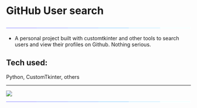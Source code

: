 # GitHub User search

<img src="https://github.com/gauravpatil97886/gauravpatil97886/blob/main/gaurav_gif/Line.gif"/>

- A personal project built with customtkinter and other tools to search users and view their profiles on Github. Nothing serious.

## Tech used:
Python, CustomTkinter, others

--------------------------

![](https://github.com/user-attachments/assets/6979eb20-9e40-47df-8bc6-0aa4634979c5)
<img src="https://github.com/gauravpatil97886/gauravpatil97886/blob/main/gaurav_gif/Line.gif"/>
